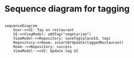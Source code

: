 <!-- diagrams/flow-screen.md -->

# Sequence diagram for tagging

```mermaid

sequenceDiagram
    User->>UI: Tap on restaurant
    UI->>ViewModel: addTag("vegetarian")
    ViewModel->>Repository: saveTag(placeId, tag)
    Repository->>Room: insertOrUpdate(taggedRestaurant)
    Room-->>Repository: success
    ViewModel-->>UI: Update tag UI
